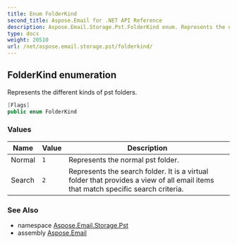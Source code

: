 ```yaml
---
title: Enum FolderKind
second_title: Aspose.Email for .NET API Reference
description: Aspose.Email.Storage.Pst.FolderKind enum. Represents the different kinds of pst folders
type: docs
weight: 20510
url: /net/aspose.email.storage.pst/folderkind/
---
```

## FolderKind enumeration

Represents the different kinds of pst folders.

```csharp
[Flags]
public enum FolderKind
```

### Values

| Name | Value | Description |
| --- | --- | --- |
| Normal | `1` | Represents the normal pst folder. |
| Search | `2` | Represents the search folder. It is a virtual folder that provides a view of all email items that match specific search criteria. |

### See Also

* namespace [Aspose.Email.Storage.Pst](../../aspose.email.storage.pst/)
* assembly [Aspose.Email](../../)


